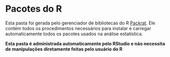 # Pacotes do R

Esta pasta foi gerada pelo gerenciador de bibliotecas do R [Packrat](https://rstudio.github.io/packrat/). Ele contém todos os procedimentos necessários para instalar e carregar automaticamente todos os pacotes usados na análise estatística.

**Esta pasta é administrada automaticamente pelo RStudio e não necessita de manipulações diretamente feitas pelo usuário do R**